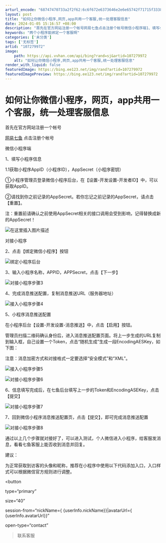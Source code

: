 ```yaml
---
arturl_encode: "68747470733a2f2f62:6c6f672e6373646e2e6e65742f71715f33383934363533372f:61727469636c652f64657461696c732f313037323739393732"
layout: post
title: "如何让你微信小程序,网页,app共用一个客服,统一处理客服信息"
date: 2024-01-05 15:16:57 +08:00
description: "首先在官方网站注册一个帐号网易七鱼点击注册个帐号微信小程序端1、填写小程序信息1.1"
keywords: "两个小程序能绑定一个客服啊"
categories: ['未分类']
tags: ['无标签']
artid: "107279972"
image:
    path: https://api.vvhan.com/api/bing?rand=sj&artid=107279972
    alt: "如何让你微信小程序,网页,app共用一个客服,统一处理客服信息"
render_with_liquid: false
featuredImage: https://bing.ee123.net/img/rand?artid=107279972
featuredImagePreview: https://bing.ee123.net/img/rand?artid=107279972
---
```


# 如何让你微信小程序，网页，app共用一个客服，统一处理客服信息

首先在官方网站注册一个帐号
  
[网易七鱼](http://qiyukf.com/market/promotee?id=2756587)
点击注册个帐号

微信小程序端

1、填写小程序信息
  
1.1获取小程序AppID（小程序ID），AppSecret（小程序密钥）

①小程序管理员登录微信小程序后台，在【设置-开发设置-开发者ID】中，可以获取AppID。

②请找到你之前记录的AppSecret。若你忘记之前记录的AppSecret，请点击【重置】。

注：重置前请确认之前使用AppSecret相关的接口调用会受到影响，记得替换成新的AppSecret！
  
![在这里插入图片描述](https://i-blog.csdnimg.cn/blog_migrate/07698501ac837d7976a7c24c89853940.png)

对接小程序

2、点击【绑定微信小程序】按钮

![绑定小程序后台](https://i-blog.csdnimg.cn/blog_migrate/a36fff7641cc491ee3deb31c3437a624.png)

3、输入小程序名称，APPID，APPSecret，点击【下一步】

![对接小程序步骤3](https://i-blog.csdnimg.cn/blog_migrate/565c63efd62e0c63a08162442de6d8b7.png)

4、完成消息推送配置，复制消息推送URL（服务器地址）

![接入小程序步骤4](https://i-blog.csdnimg.cn/blog_migrate/c796f611fc99f21825af80b6771014dc.png)

5、小程序消息推送配置

在小程序后台【设置-开发设置-消息推送】中，点击【启用】按钮。

管理员扫描二维码确认身份后，进入消息推送配置页面。将上一步生成的URL复制到输入框，自己设置一个Token，点击“随机生成”生成一段EncodingAESKey，如下图：

注意：消息加密方式和对接格式一定要选择“安全模式”和“XML”。

![接入小程序步骤5](https://i-blog.csdnimg.cn/blog_migrate/7ccf81cb0c12df90dd7490878a9a0ffc.png)

![对接小程序步骤6](https://i-blog.csdnimg.cn/blog_migrate/750852623492742725901f2b20310b94.png)

6、信息填写完成后，在七鱼后台填写上一步的Token和EncodingASEKey，点击【提交】

![对接小程序步骤7](https://i-blog.csdnimg.cn/blog_migrate/30dc25513f70667ecf1829393deaae97.png)

7、回到微信小程序消息推送配置页，点击【提交】，即可完成消息推送配置

![对接小程序步骤8](https://i-blog.csdnimg.cn/blog_migrate/220145a970dc2416fbdca4600a8cbdf4.png)

通过以上几个步骤就对接好了，可以进入测试，个人微信进入小程序，给客服发消息，看看七鱼客服上能否收到消息并回复。

建议：

为正常获取到访客的头像和昵称，推荐在小程序中使用以下代码添加入口，入口样式可以根据微信官方规则进行调整。

<button
  
type=“primary”
  
size=“40”
  
session-from=“nickName={
{userInfo.nickName}}|avatarUrl={
{userInfo.avatarUrl}}”
  
open-type=“contact”

> 联系客服